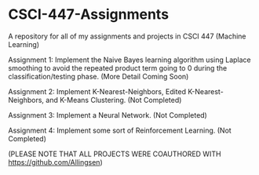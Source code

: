 # CSCI-447-Assignments
A repository for all of my assignments and projects in CSCI 447 (Machine Learning)

Assignment 1: Implement the Naive Bayes learning algorithm using Laplace smoothing to avoid the repeated product term going to 0 during the classification/testing phase. (More Detail Coming Soon)

Assignment 2: Implement K-Nearest-Neighbors, Edited K-Nearest-Neighbors, and K-Means Clustering. (Not Completed)

Assignment 3: Implement a Neural Network. (Not Completed)

Assignment 4: Implement some sort of Reinforcement Learning. (Not Completed)

(PLEASE NOTE THAT ALL PROJECTS WERE COAUTHORED WITH https://github.com/Allingsen)
